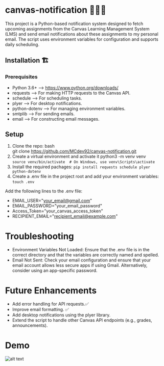 # canvas-notification 👨🏻‍💻
This project is a Python-based notification system designed to fetch upcoming assignments from the Canvas Learning Management System (LMS) and send email notifications about these assignments to my personal email. The script uses environment variables for configuration and supports daily scheduling.

## Installation 🏗️

### Prerequisites
* Python 3.6+ --> https://www.python.org/downloads/
* requests -->  For making HTTP requests to the Canvas API.
* schedule -->  For scheduling tasks.
* plyer -->  For desktop notifications.
* python-dotenv -->  For managing environment variables.
* smtplib -->  For sending emails.
* email -->  For constructing email messages.

## Setup
1. Clone the repo:
    bash<br>git clone https://github.com/MCdev92/canvas-notification.git<br>
2. Create a virtual environment and activate it
python3 -m venv venv
    `source venv/bin/activate  # On Windows, use venv\Scripts\activate`
3. Install the required pachages:
    `pip install requests schedule plyer python-dotenv`
4. Create a .env file in the project root and add your environment variables:
    `touch .env`

Add the following lines to the .env file:
* EMAIL_USER="your_email@gmail.com"
* EMAIL_PASSWORD="your_email_password"
* Access_Token="your_canvas_access_token"
* RECIPIENT_EMAIL="recipient_email@example.com"

# Troubleshooting
* Environment Variables Not Loaded: Ensure that the .env file is in the correct directory and that the variables are correctly named and spelled.
* Email Not Sent: Check your email configuration and ensure that your email account allows less secure apps if using Gmail. Alternatively, consider using an app-specific password.

# Future Enhancements 
* Add error handling for API requests.✅
* Improve email formatting. ✅
* Add desktop notifications using the plyer library.
* Extend the script to handle other Canvas API endpoints (e.g., grades, announcements).

# Demo
![alt text](cn.gif)



